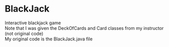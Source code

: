 # BlackJack
Interactive blackjack game <br>
Note that I was given the DeckOfCards and Card classes from my instructor (not original code) <br>
My original code is the BlackJack.java file
